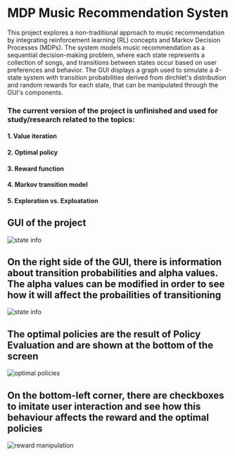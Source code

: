 # MDP Music Recommendation Systen
This project explores a non-traditional approach to music recommendation by integrating reinforcement learning (RL) concepts and Markov Decision Processes (MDPs). The system models music recommendation as a sequential decision-making problem, where each state represents a collection of songs, and transitions between states occur based on user preferences and behavior.
The GUI displays a graph used to simulate a 4-state system  with transition probabilities derived from dirchlet's distribution and random rewards for each state, that can be manipulated through the GUI's components. 

### The current version of the project is unfinished and used for study/research related to the topics:

#### 1. Value iteration 
#### 2. Optimal policy
#### 3. Reward function
#### 4. Markov transition model
#### 5. Exploration vs. Exploatation


 ## GUI of the project
![state info](https://github.com/user-attachments/assets/33fbf428-86bb-48dd-bd46-2592504ec251)

## On the right side of the GUI, there is information about transition probabilities and alpha values. The alpha values can be modified in order to see how it will affect the probailities of transitioning
![state info](https://github.com/user-attachments/assets/c5227171-2a7e-4698-a639-6be814aa5785)

## The optimal policies are the result of Policy Evaluation and are shown at the bottom of the screen
![optimal policies](https://github.com/user-attachments/assets/f4e00fb1-695b-4542-a282-48c976e7be5d)

## On the bottom-left corner, there are checkboxes to imitate user interaction and see how this behaviour affects the reward and the optimal policies
![reward manipulation](https://github.com/user-attachments/assets/e9e8b885-4857-49eb-b897-c7a032113498)




